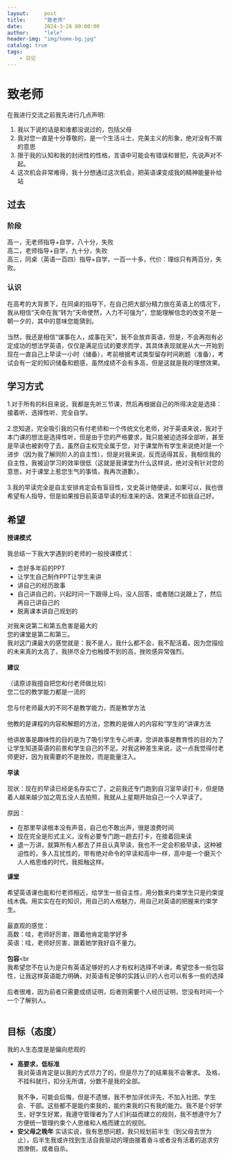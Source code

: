 ```yaml
---
layout:     post
title:      "致老师"
date:       2024-3-28 00:00:00
author:     "lele"
header-img: "img/home-bg.jpg"
catalog: true
tags:
    - 日记
---
```

# 致老师
在我进行交流之前我先进行几点声明:<br>
1. 我以下说的话是和谁都没说过的，包括父母
2. 我对您一直是十分尊敬的，是一个生活斗士，完美主义的形象，绝对没有不屑的意思
3. 限于我的认知和我的封闭性的性格，言语中可能会有错误和冒犯，先说声对不起。
4. 这次机会非常难得，我十分想通过这次机会，把英语课变成我的精神能量补给站<br>

## 过去<br>
### 阶段
高一，无老师指导+自学，八十分，失败<br>
高二，老师指导+自学，九十分，失败<br>
高三，同桌（英语一百四）指导+自学，一百一十多，代价：理综只有两百分，失败。<br>
### 认识
在高考的大背景下，在同桌的指导下，在自己把大部分精力放在英语上的情况下，我从相信“天命在我”转为“天命使然，人力不可强为”，您能理解信念的改变不是一朝一夕的，其中的意味您能猜到。<br><br>
当然，我还是相信“谋事在人，成事在天”，我不会放弃英语，但是，不会再抱有必定成功的想法学英语，仅仅是满足应试的要求而学，其具体表现就是从大一开始到现在一直自己上早读一小时（储备），考前根据考试类型留存时间刷题（准备），考试会有一定的知识储备和题感，虽然成绩不会有多高，但是这就是我的理想效果。
## 学习方式
1.对于所有的科目来说，我都是先听三节课，然后再根据自己的所得决定是选择：接着听、选择性听、完全自学。<br><br>
2.您知道，完全吸引我的只有付老师和一个传统文化老师，对于英语来说，我对于本门课的想法是选择性听，但是由于您的严格要求，我只能被迫选择全部听，甚至是早读也被剥夺了去，虽然自主权完全属于您，对于课堂所有学生来说绝对是一个进步（因为我了解同阶人的自主性），但是对我来说，反而适得其反，我相信我的自主性，我被迫学习的效率很低（这就是我课堂为什么这样说，绝对没有针对您的意思，对于课堂上惹您生气的事情，我再次道歉）。<br><br>
3.我的早读完全是自主安排肯定会有盲目性，文史英计随便读，如果可以，我也很希望有人指导，但是如果按目前英语早读的标准来的话，效果还不如我自己好。
## 希望
**授课模式**<br><br>
我总结一下我大学遇到的老师的一般授课模式：<br>
- 念好多年前的PPT
- 让学生自己制作PPT让学生来讲
- 讲自己的经历故事
- 自己讲自己的，兴起时问一下跟得上吗，没人回答，或者随口说跟上了，然后再自己讲自己的
- 脱离课本讲自己规划的<br>

对我来说第二和第五危害是最大的<br>
您的课堂是第二和第三。<br>
我对这门课最大的感觉就是：我不是人，我什么都不会，我不配活着。因为您描绘的未来真的太高了，我拼尽全力也触摸不到的高，挫败感异常强烈。<br><br>
**建议**<br><br>
（请原谅我擅自把您和付老师做比较）<br>
您二位的教学能力都是一流的<br><br>
您与付老师最大的不同不是教学能力，而是教学方法<br><br>
他教的是课程的内容和解题的方法，您教的是做人的内容和“学生的”讲课方法<br><br>
他讲故事是趣味性的目的是为了吸引学生专心听课，您讲故事是教育性的目的为了让学生知道英语的前景和学生自己的不足。对我这种差生来说，这一点我觉得付老师更好，因为我需要的不是挫败，而是能量注入。<br><br>
**早读**<br><br>
现状：现在的早读已经是名存实亡了，之前我还专门跑到自习室早读打卡，但是随着人越来越少加之周五没人去拍照，我就从上星期开始自己一个人早读了。<br><br>
原因：<br>
- 在那里早读根本没有声音，自己也不敢出声，很是浪费时间
- 现在完全是形式主义，没有必要专门跑一趟去打卡，在接着回来读
- 退一万讲，就算所有人都去了并且认真早读，我也不一定会积极早读，这种被迫性的，多人互扰性的，带有绝对命令的早读和高中一样，高中是一个磨灭个人人格思维的时代，我抵触这样。<br>

**课堂**<br><br>
希望英语课也能和付老师相近，给学生一些自主性，用分数来约束学生只是约束提线木偶。用实实在在的知识，用自己的人格魅力，用自己对英语的把握来约束学生。<br><br>
最直观的感觉：<br>
高数：哇，老师好厉害，跟着他肯定能学好多<br>
英语：哇，老师好厉害，跟着她学我好自不量力。<br><br>
**包容**<br<br>
我希望您不在认为是只有英语足够好的人才有权利选择不听课，希望您多一些包容性，让我这样英语能力明确，对英语有足够的实践认识的人也可以有多一些的选择<br><br>
后者很难，因为前者只需要成绩证明，后者则需要个人经历证明，您没有时间一个一个了解别人。<br><br>
## 目标（态度）
我的人生态度是是偏向悲观的<br>
- **高要求，低标准**<br>
我对英语肯定是以我的方式尽力了的，但是尽力了的结果我不会奢求。
及格，不挂科就行，扣分无所谓，分数不是我的全部。<br><br>
我不争，可能会后悔，但是不遗憾，我不参加评优评先，不加入社团、学生会、干部。这些都不是能约束我的，能约束我的只有我的能力。我不是个好学生，好学生好累，我遵守管理者为了人们利益而建立的规则，我不想遵守为了方便统一管理约束个人思维和人格而建立的规则。
- **安父母之晚年**
实话实说，我有思想问题，我只规划前半生（到父母去世为止），后半生我或许找到生活自我驱动的理由接着奋斗或者没有活着的追求穷困潦倒，或者自杀。
